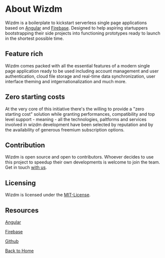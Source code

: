 # About Wizdm

Wizdm is a boilerplate to kickstart serverless single page applications based on [Angular](https://angular.io) and [Firebase](https://firebase.google.com). Designed to help aspiring startuppers bootstrapping their side projects into functioning prototypes ready to launch in the shortest possible time.

## Feature rich

Wizdm comes packed with all the essential features of a modern single page application ready to be used including account management and user authentication, cloud file storage and real-time data synchronization, user interface theming and intgernationalization and much more.

## Zero starting costs

At the very core of this initiative there's the willing to provide a "zero starting cost" solution while granting performances, compatibility and top level support - meaning - all the technologies, paltforms and services involved in wizdm development have been selected by reputation and by the availability of generous freemium subscription options. 

## Contribution

Wizdm is open source and open to contributors. Whoever decides to use this project to speedup their own developments is welcome to join the team. Get in touch [with us](mailto:hello@wizdm.io). 

## Licensing

Wizdm is licensed under the [MIT-License](license).

## Resources

[Angular](https://angular.io/docs) 

[Firebase](https://firebase.google.com/docs)

[Github](https://github.com/wizdmio/wizdm) 
 
[Back to Home](/)
